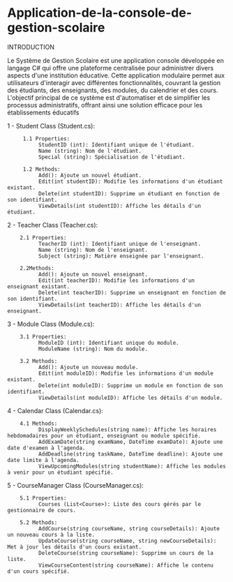 # Application-de-la-console-de-gestion-scolaire
INTRODUCTION

  Le Système de Gestion Scolaire est une application console développée en langage C# qui offre une plateforme centralisée pour administrer divers aspects d'une institution éducative. Cette application modulaire permet aux utilisateurs d'interagir avec différentes fonctionnalités, couvrant la gestion des étudiants, des enseignants, des modules, du calendrier et des cours. L'objectif principal de ce système est d'automatiser et de simplifier les processus administratifs, offrant ainsi une solution efficace pour les établissements éducatifs

  
  1 - Student Class (Student.cs):
         
         1.1 Properties:
              StudentID (int): Identifiant unique de l'étudiant.
              Name (string): Nom de l'étudiant.
              Special (string): Spécialisation de l'étudiant.
         
         1.2 Methods:
              Add(): Ajoute un nouvel étudiant.
              Edit(int studentID): Modifie les informations d'un étudiant existant.
              Delete(int studentID): Supprime un étudiant en fonction de son identifiant.
              ViewDetails(int studentID): Affiche les détails d'un étudiant.
              
  2 - Teacher Class (Teacher.cs):
        
        2.1 Properties:
              TeacherID (int): Identifiant unique de l'enseignant.
              Name (string): Nom de l'enseignant.
              Subject (string): Matière enseignée par l'enseignant.
        
        2.2Methods:
              Add(): Ajoute un nouvel enseignant.
              Edit(int teacherID): Modifie les informations d'un enseignant existant.
              Delete(int teacherID): Supprime un enseignant en fonction de son identifiant.
              ViewDetails(int teacherID): Affiche les détails d'un enseignant.

  3 - Module Class (Module.cs):
        
        3.1 Properties:
              ModuleID (int): Identifiant unique du module.
              ModuleName (string): Nom du module.
       
        3.2 Methods:
              Add(): Ajoute un nouveau module.
              Edit(int moduleID): Modifie les informations d'un module existant.
              Delete(int moduleID): Supprime un module en fonction de son identifiant.
              ViewDetails(int moduleID): Affiche les détails d'un module.
              
  4 - Calendar Class (Calendar.cs):
        
        4.1 Methods:
              DisplayWeeklySchedules(string name): Affiche les horaires hebdomadaires pour un étudiant, enseignant ou module spécifié.
              AddExamDate(string examName, DateTime examDate): Ajoute une date d'examen à l'agenda.
              AddDeadline(string taskName, DateTime deadline): Ajoute une date limite à l'agenda.
              ViewUpcomingModules(string studentName): Affiche les modules à venir pour un étudiant spécifié.
              
  5 - CourseManager Class (CourseManager.cs):
        
        5.1 Properties:
              Courses (List<Course>): Liste des cours gérés par le gestionnaire de cours.
        
        5.2 Methods:
              AddCourse(string courseName, string courseDetails): Ajoute un nouveau cours à la liste.
              UpdateCourse(string courseName, string newCourseDetails): Met à jour les détails d'un cours existant.
              DeleteCourse(string courseName): Supprime un cours de la liste.
              ViewCourseContent(string courseName): Affiche le contenu d'un cours spécifié.
